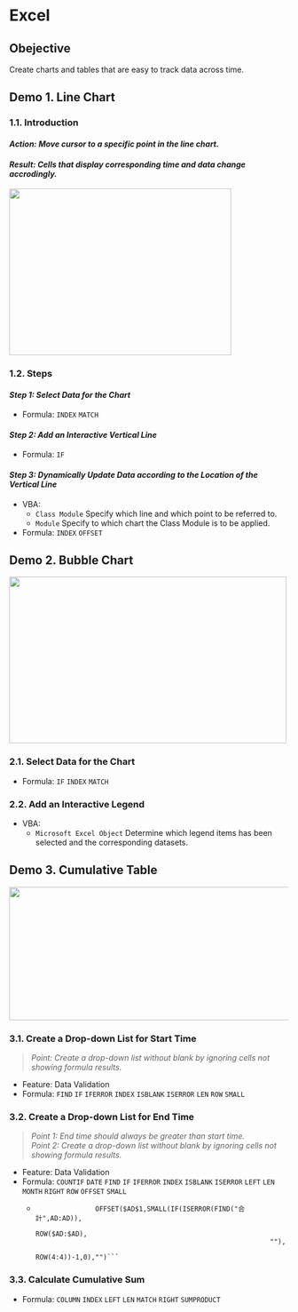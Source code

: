 # Excel
## Obejective
Create charts and tables that are easy to track data across time.   
## Demo 1. Line Chart
### 1.1. Introduction  
#### **_Action:_** *Move cursor to a specific point in the line chart.*  
#### **_Result:_** *Cells that display corresponding time and data change accrodingly.*  

<img src="https://j.gifs.com/nrBVMW.gif" width="400" height="300" />

### 1.2. Steps  
#### **_Step 1: Select Data for the Chart_**  
 - Formula: ```INDEX``` ```MATCH```    
#### **_Step 2: Add an Interactive Vertical Line_**    
- Formula: ```IF```    
#### **_Step 3: Dynamically Update Data according to the Location of the Vertical Line_**    
- VBA:   
  - ```Class Module``` Specify which line and which point to be referred to.    
  - ```Module``` Specify to which chart the Class Module is to be applied.      
- Formula: ```INDEX``` ```OFFSET```    
 
## Demo 2. Bubble Chart
<img src="https://j.gifs.com/pQEqWp.gif" width="500" height="300" />    

### 2.1. Select Data for the Chart
- Formula: ```IF``` ```INDEX``` ```MATCH```
### 2.2. Add an Interactive Legend
- VBA:   
  - ```Microsoft Excel Object``` Determine which legend items has been selected and the corresponding datasets.  

## Demo 3. Cumulative Table
<img src="https://j.gifs.com/jqxkWl.gif" width="600" height="240" />
 
### 3.1. Create a Drop-down List for Start Time
> *Point: Create a drop-down list without blank by ignoring cells not showing formula results.*    
- Feature: Data Validation
- Formula: ```FIND``` ```IF``` ```IFERROR``` ```INDEX``` ```ISBLANK``` ```ISERROR``` ```LEN``` ```ROW``` ```SMALL```  
### 3.2. Create a Drop-down List for End Time
> *Point 1: End time should always be greater than start time.*  
> *Point 2: Create a drop-down list without blank by ignoring cells not showing formula results.*    
- Feature: Data Validation
- Formula: ```COUNTIF``` ```DATE``` ```FIND``` ```IF``` ```IFERROR``` ```INDEX``` ```ISBLANK``` ```ISERROR``` ```LEFT``` ```LEN``` ```MONTH``` ```RIGHT``` ```ROW``` ```OFFSET``` ```SMALL```
  - ```=IFERROR(
                   OFFSET($AD$1,SMALL(IF(ISERROR(FIND("合計",AD:AD)),
                                                               ROW($AD:$AD),
                                                               ""),
                                                           ROW(4:4))-1,0),"")```
### 3.3. Calculate Cumulative Sum
- Formula: ```COLUMN``` ```INDEX``` ```LEFT``` ```LEN``` ```MATCH``` ```RIGHT``` ```SUMPRODUCT```
